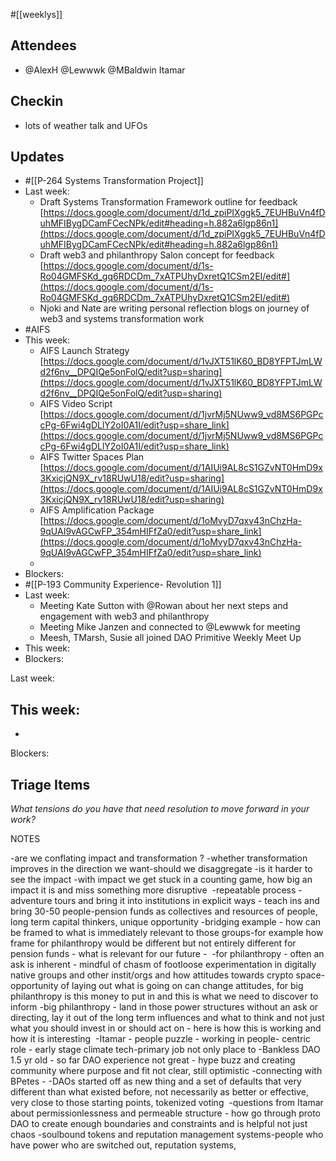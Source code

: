 #[[weeklys]] 
## Attendees
- @AlexH @Lewwwk @MBaldwin Itamar


## Checkin
- lots of weather talk and UFOs

## Updates
- #[[P-264 Systems Transformation Project]] 
- Last week: 
	- Draft Systems Transformation Framework outline for feedback [https://docs.google.com/document/d/1d_zpiPIXggk5_7EUHBuVn4fDuhMFIBygDCamFCecNPk/edit#heading=h.882a6lgp86n1](https://docs.google.com/document/d/1d_zpiPIXggk5_7EUHBuVn4fDuhMFIBygDCamFCecNPk/edit#heading=h.882a6lgp86n1) 
	- Draft web3 and philanthropy Salon concept for feedback [https://docs.google.com/document/d/1s-Ro04GMFSKd_gq6RDCDm_7xATPUhyDxretQ1CSm2EI/edit#](https://docs.google.com/document/d/1s-Ro04GMFSKd_gq6RDCDm_7xATPUhyDxretQ1CSm2EI/edit#) 
	- Njoki and Nate are writing personal reflection blogs on journey of web3 and systems transformation work
- #AIFS
- This week:
	- AIFS Launch Strategy [https://docs.google.com/document/d/1vJXT51lK60_BD8YFPTJmLWd2f6nv__DPQIQe5onFolQ/edit?usp=sharing](https://docs.google.com/document/d/1vJXT51lK60_BD8YFPTJmLWd2f6nv__DPQIQe5onFolQ/edit?usp=sharing) 
	- AIFS Video Script [https://docs.google.com/document/d/1jvrMj5NUww9_vd8MS6PGPccPg-6Fwi4gDLlY2oI0A1I/edit?usp=share_link](https://docs.google.com/document/d/1jvrMj5NUww9_vd8MS6PGPccPg-6Fwi4gDLlY2oI0A1I/edit?usp=share_link) 
	- AIFS Twitter Spaces Plan [https://docs.google.com/document/d/1AIUi9AL8cS1GZvNT0HmD9x3KxicjQN9X_rv18RUwU18/edit?usp=sharing](https://docs.google.com/document/d/1AIUi9AL8cS1GZvNT0HmD9x3KxicjQN9X_rv18RUwU18/edit?usp=sharing) 
	- AIFS Amplification Package [https://docs.google.com/document/d/1oMvyD7qxv43nChzHa-9qUAI9vAGCwFP_354mHIFfZa0/edit?usp=share_link](https://docs.google.com/document/d/1oMvyD7qxv43nChzHa-9qUAI9vAGCwFP_354mHIFfZa0/edit?usp=share_link) 
	- 
- Blockers:
- #[[P-193 Community Experience- Revolution 1]]
- Last week:
	- Meeting Kate Sutton with @Rowan  about her next steps and engagement with web3 and philanthropy
	- Meeting Mike Janzen and connected to @Lewwwk for meeting
	- Meesh, TMarsh, Susie all joined DAO Primitive Weekly Meet Up 
- This week:
- Blockers: 

Last week: 

This week:
- 
- 

Blockers:
## Triage Items
_What tensions do you have that need resolution to move forward in your work?_

NOTES

-are we conflating impact and transformation ?
-whether transformation improves in the direction we want-should we disaggregate -is it harder to see the impact -with impact we get stuck in a counting game, how big an impact it is and miss something more disruptive 
-repeatable process - adventure tours and bring it into institutions in explicit ways - teach ins and bring 30-50 people-pension funds as collectives and resources of people, long term capital thinkers, unique opportunity
-bridging example - how can be framed to what is immediately relevant to those groups-for example how frame for philanthropy would be different but not entirely different for pension funds - what is relevant for our future - 
-for philanthropy - often an ask is inherent - mindful of chasm of footloose experimentation in digitally native groups and other instit/orgs and how attitudes towards crypto space-opportunity of laying out what is going on can change attitudes, for big philanthropy is this money to put in and this is what we need to discover to inform
-big philanthropy - land in those power structures without an ask or directing, lay it out of the long term influences and what to think and not just what you should invest in or should act on - here is how this is working and how it is interesting 
-Itamar - people puzzle - working in people- centric role - early stage climate tech-primary job not only place to -Bankless DAO 1.5 yr old - so far DAO experience not great - hype buzz and creating community where purpose and fit not clear, still optimistic -connecting with BPetes - -DAOs started off as new thing and a set of defaults that very different than what existed before, not necessarily as better or effective, very close to those starting points, tokenized voting 
-questions from Itamar about permissionlessness and permeable structure - how go through proto DAO to create enough boundaries and constraints and is helpful not just chaos -soulbound tokens and reputation management systems-people who have power who are switched out, reputation systems, 